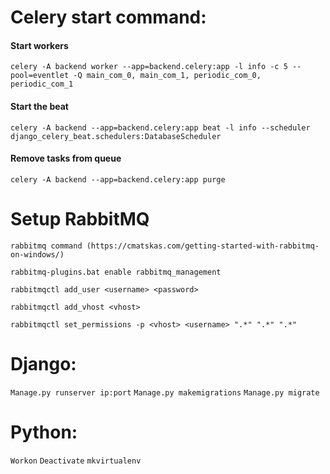 # Celery start command:

#### Start workers

```celery -A backend worker --app=backend.celery:app -l info -c 5 --pool=eventlet -Q main_com_0, main_com_1, periodic_com_0, periodic_com_1```

#### Start the beat

```celery -A backend --app=backend.celery:app beat -l info --scheduler django_celery_beat.schedulers:DatabaseScheduler```

#### Remove tasks from queue

```celery -A backend --app=backend.celery:app purge```

# Setup RabbitMQ

```rabbitmq command (https://cmatskas.com/getting-started-with-rabbitmq-on-windows/)```

```rabbitmq-plugins.bat enable rabbitmq_management```

```rabbitmqctl add_user <username> <password>```

```rabbitmqctl add_vhost <vhost>```

```rabbitmqctl set_permissions -p <vhost> <username> ".*" ".*" ".*"```

# Django:

```Manage.py runserver ip:port```
```Manage.py makemigrations```
```Manage.py migrate```

# Python:

```Workon```
```Deactivate```
```mkvirtualenv```

